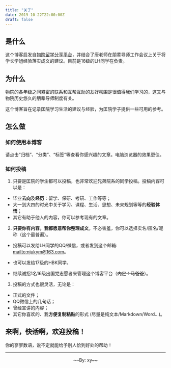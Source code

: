 ```yaml
---
title: "关于"
date: 2019-10-22T22:00:00Z
draft: false
---
```


## 是什么
这个博客启发自[物院留学分享平台](https://jialanxin.github.io/njuphy-)，并结合了唐老师在朋辈导师工作会议上关于将学长学姐经验落实成文的建议。目前是16级的LH同学在负责。

<!--more-->

## 为什么

物院的各年级之间紧密的联系和互帮互助的友好氛围是很值得我们学习的，这又与物院历史悠久的朋辈导师制度有关。

这个博客旨在记录匡院学习生活的建议与经验，为匡院学子提供一些可用的参考。

## 怎么做

### 如何使用本博客

请点击“归档”、“分类”、“标签”等查看你感兴趣的文章。电脑浏览器的效果更佳。

### 如何投稿

1. 只要是匡院的学生都可以投稿，也非常欢迎兄弟院系的同学投稿。投稿内容可以是：

 - 毕业**去向**及**经历**：留学、保研、考研、工作等等；
 - 大一到大四的时光中关于学习、课程、生活、思想、未来规划等等的**经验体悟**；
 - 其它有助于他人的内容，你可以参考现有的文章。

2. **只要你有内容，我都愿意帮你整理成文**。不必害羞，你可以选择实名/匿名/昵称（这个最普遍）。

 + 投稿可以发给LH同学的QQ/微信，或者发到这个邮箱: <mailto:njukym@163.com>。

 + 也可以发给17级的HBK同学。
 
 + 继续诚招1名16级出国党志愿者来管理这个博客平台（~~内定：马爸爸~~）。

3. 投稿的方式也很灵活，无论是：

 - 正式的文件；
 - QQ微信上的几句话；
 - 曾经宣讲的内容；
 - 其它你喜欢的、我**方便复制粘贴**的形式 (尽量是纯文本/Markdown/Word...)。

## 来啊，~~快活啊~~，欢迎投稿！

你的寥寥数语，说不定就能给予别人恰到好处的帮助！

---

<p style="text-align:center;">~~By: xy~~</p>
